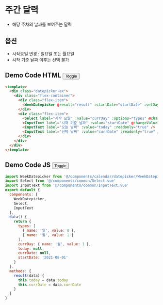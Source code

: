 # 주간 달력
- 해당 주차의 날짜를 보여주는 달력

## 옵션
- 시작요일 변경 : 일요일 또는 월요일
- 시작 기준 날짜 이후는 선택 불가

## Demo Code HTML <button class="btn-toggle-code" id="toggle-code1">Toggle</button>
```html
<template>
  <div class="datepicker-ex">
    <div class="flex-container">
      <div class="flex-item">
        <WeekDatepicker @result="result" :startDate="startDate" :setDay="currDay" />
      </div>
      <div class="flex-item">
        <Select label="시작 요일" :value="currDay" :options="types" @changeValue="val => (currDay = val)" />
        <InputText label="시작 기준 날짜" :value="startDate" @changeValue="val => (startDate = val)" />
        <InputText label="오늘 날짜" :value="today" :readonly="true" />
        <InputText label="선택 날짜" :value="currDate" :readonly="true" />
      </div>
    </div>
  </div>
</template>
```

## Demo Code JS <button class="btn-toggle-code" id="toggle-code2">Toggle</button>
```javascript
import WeekDatepicker from '@/components/calendar/datepicker/WeekDatepicker'
import Select from '@/components/common/Select.vue'
import InputText from '@/components/common/InputText.vue'
export default {
  components: {
    WeekDatepicker,
    Select,
    InputText
  },
  data() {
    return {
      types: [
        { name: '일', value: 0 },
        { name: '월', value: 1 }
      ],
      currDay: { name: '월', value: 1 },
      today: null,
      currDate: null,
      startDate: '2021-08-01'
    }
  },
  methods: {
    result(data) {
      this.today = data.today
      this.currDate = data.currDate
    }
  }
}
```